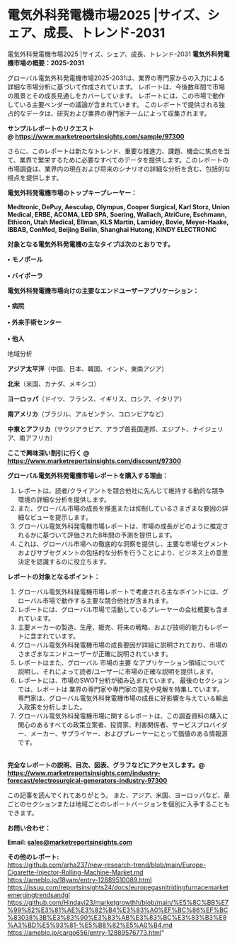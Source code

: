 # 電気外科発電機市場2025 |サイズ、シェア、成長、トレンド-2031
 電気外科発電機市場2025 |サイズ、シェア、成長、トレンド-2031
<strong><b>電気外科発電機市場の概要：2025-2031</b></strong>

グローバル電気外科発電機市場2025-2031は、業界の専門家からの入力による詳細な市場分析に基づいて作成されています。 レポートは、今後数年間で市場の風景とその成長見通しをカバーしています。 レポートには、この市場で動作している主要ベンダーの議論が含まれています。 このレポートで提供される独占的なデータは、研究および業界の専門家チームによって収集されます。

<strong>サンプルレポートのリクエスト @ <a href=https://www.marketreportsinsights.com/sample/97300>https://www.marketreportsinsights.com/sample/97300</a></strong>

さらに、このレポートは新たなトレンド、重要な推進力、課題、機会に焦点を当て、業界で繁栄するために必要なすべてのデータを提供します。このレポートの市場調査は、業界内の現在および将来のシナリオの詳細な分析を含む、包括的な視点を提供します。

<strong>電気外科発電機市場のトップキープレーヤー：</strong>

<strong>Medtronic, DePuy, Aesculap, Olympus, Cooper Surgical, Karl Storz, Union Medical, ERBE, ACOMA, LED SPA, Soering, Wallach, AtriCure, Eschmann, Ethicon, Utah Medical, Ellman, KLS Martin, Lamidey, Bovie, Meyer-Haake, IBBAB, ConMed, Beijing Beilin, Shanghai Hutong, KINDY ELECTRONIC</strong>

<strong><b>対象となる電気外科発電機の主なタイプは次のとおりです。</b></strong>

<strong>• モノポール<br><br>• バイポーラ</strong>

<strong><b>電気外科発電機市場向けの主要なエンドユーザーアプリケーション：</b></strong>

<strong>• 病院<br><br>• 外来手術センター<br><br>• 他人</strong>

 地域分析

<strong><b>アジア太平洋</b></strong>（中国、日本、韓国、インド、東南アジア）

<strong><b>北米</b></strong>（米国、カナダ、メキシコ）

<strong><b>ヨーロッパ</b></strong>（ドイツ、フランス、イギリス、ロシア、イタリア）

<strong><b>南アメリカ</b></strong>（ブラジル、アルゼンチン、コロンビアなど）

<strong><b>中東とアフリカ</b></strong>（サウジアラビア、アラブ首長国連邦、エジプト、ナイジェリア、南アフリカ）

<strong>ここで興味深い割引に行く @ <a href=https://www.marketreportsinsights.com/discount/97300>https://www.marketreportsinsights.com/discount/97300</a></strong>

<strong><b>グローバル電気外科発電機市場レポートを購入する理由：</b></strong>
<ol>
  <li>レポートは、読者/クライアントを競合他社に先んじて維持する動的な競争環境の詳細な分析を提供します。</li>
  <li>また、グローバル市場の成長を推進または抑制しているさまざまな要因の詳細なビューを提示します。</li>
  <li>グローバル電気外科発電機市場レポートは、市場の成長がどのように推定されるかに基づいて評価された8年間の予測を提供します。</li>
  <li>これは、グローバル市場への徹底的な洞察を提供し、主要な市場セグメントおよびサブセグメントの包括的な分析を行うことにより、ビジネス上の意思決定を認識するのに役立ちます。</li>
</ol>
<strong><b>レポートの対象となるポイント：</b></strong>
<ol>
  <li>グローバル電気外科発電機市場レポートで考慮される主なポイントには、グローバル市場で動作する主要な競合他社が含まれます。</li>
  <li>レポートには、グローバル市場で活動しているプレーヤーの会社概要も含まれています。</li>
  <li>主要メーカーの製造、生産、販売、将来の戦略、および技術的能力もレポートに含まれています。</li>
  <li>グローバル電気外科発電機市場の成長要因が詳細に説明されており、市場のさまざまなエンドユーザーが正確に説明されています。</li>
  <li>レポートはまた、グローバル 市場の主要 なアプリケーション領域について説明し、それによって読者/ユーザーに市場の正確な説明を提供します。</li>
  <li>レポートには、市場のSWOT分析が組み込まれています。 最後のセクションでは、レポートは 業界の専門家や専門家の意見や見解を特集しています。 専門家は、グローバル電気外科発電機市場の成長に好影響を与えている輸出入政策を分析しました。</li>
  <li>グローバル電気外科発電機市場に関するレポートは、この調査資料の購入に関心のあるすべての政策立案者、投資家、利害関係者、サービスプロバイダー、メーカー、サプライヤー、およびプレーヤーにとって価値のある情報源です。</li>
</ol><br>
<strong>完全なレポートの説明、目次、図表、グラフなどにアクセスします。@ <a href=https://www.marketreportsinsights.com/industry-forecast/electrosurgical-generators-industry-97300>https://www.marketreportsinsights.com/industry-forecast/electrosurgical-generators-industry-97300</a></strong>

この記事を読んでくれてありがとう。 また、アジア、米国、ヨーロッパなど、章ごとのセクションまたは地域ごとのレポートバージョンを個別に入手することもできます。

<strong><b>お問い合わせ：</b></strong>

<strong>Email: </strong><a href=mailto:sales@marketreportsinsights.com><strong>sales@marketreportsinsights.com</strong></a>

<strong>その他のレポート:</strong>
<br>
<a href=https://github.com/arha237/new-research-trend/blob/main/Europe-Cigarette-Injector-Rolling-Machine-Market.md>https://github.com/arha237/new-research-trend/blob/main/Europe-Cigarette-Injector-Rolling-Machine-Market.md</a>
<br>
<a href=https://ameblo.jp/18yam/entry-12889510089.html>https://ameblo.jp/18yam/entry-12889510089.html</a>
<br>
<a href=https://issuu.com/reportsinsights24/docs/europegasnitridingfurnacemarketemergingtrendsandgl>https://issuu.com/reportsinsights24/docs/europegasnitridingfurnacemarketemergingtrendsandgl</a>
<br>
<a href=https://github.com/Hindavi23/marketgrowthh/blob/main/%E5%8C%BB%E7%99%82%E3%81%AE%E3%82%B4%E3%83%A0%EF%BC%86%EF%BC%83038%3B%E3%83%90%E3%83%AB%E3%83%BC%E3%83%B3%E8%A3%BD%E5%93%81-%E5%B8%82%E5%A0%B4.md>https://github.com/Hindavi23/marketgrowthh/blob/main/%E5%8C%BB%E7%99%82%E3%81%AE%E3%82%B4%E3%83%A0%EF%BC%86%EF%BC%83038%3B%E3%83%90%E3%83%AB%E3%83%BC%E3%83%B3%E8%A3%BD%E5%93%81-%E5%B8%82%E5%A0%B4.md</a>
<br>
<a href=https://ameblo.jp/cargo656/entry-12889576773.html>https://ameblo.jp/cargo656/entry-12889576773.html</a>"
